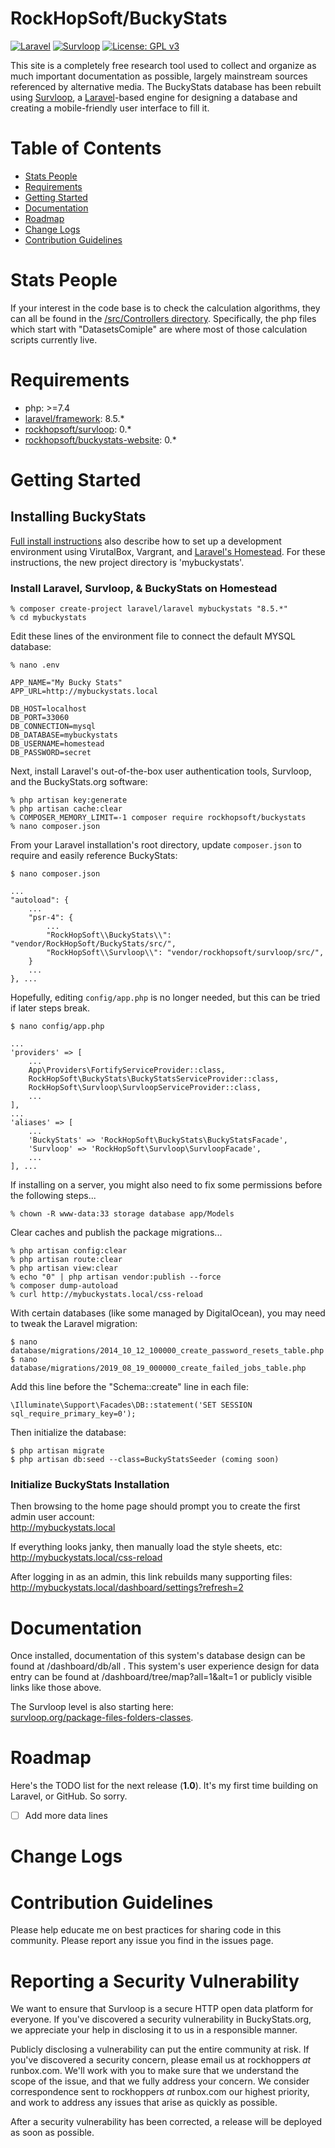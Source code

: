 
# RockHopSoft/BuckyStats

[![Laravel](https://img.shields.io/badge/Laravel-8.5-orange.svg?style=flat-square)](http://laravel.com)
[![Survloop](https://img.shields.io/badge/Survloop-0.3-orange.svg?style=flat-square)](https://github.com/rockhopsoft/survloop)
[![License: GPL v3](https://img.shields.io/badge/License-GPL%20v3-blue.svg)](https://www.gnu.org/licenses/gpl-3.0)

This site is a completely free research tool used to collect and organize as much important documentation as possible,
largely mainstream sources referenced by alternative media. The BuckyStats database has been rebuilt using
<a href="https://github.com/rockhopsoft/survloop" target="_blank">Survloop</a>, a
<a href="https://laravel.com/" target="_blank">Laravel</a>-based engine
for designing a database and creating a mobile-friendly user interface to fill it.

# Table of Contents
* [Stats People](#stats)
* [Requirements](#requirements)
* [Getting Started](#getting-started)
* [Documentation](#documentation)
* [Roadmap](#roadmap)
* [Change Logs](#change-logs)
* [Contribution Guidelines](#contribution-guidelines)


# <a name="stats"></a>Stats People

If your interest in the code base is to check the calculation algorithms, they can all be found in the <a href="https://github.com/rockhopsoft/buckystats/tree/main/src/Controllers" target="_blank">/src/Controllers directory</a>. Specifically, the php files which start with "DatasetsComiple" are where most of those calculation scripts currently live.


# <a name="requirements"></a>Requirements

* php: >=7.4
* <a href="https://packagist.org/packages/laravel/framework" target="_blank">laravel/framework</a>: 8.5.*
* <a href="https://packagist.org/packages/rockhopsoft/survloop" target="_blank">rockhopsoft/survloop</a>: 0.*
* <a href="https://packagist.org/packages/rockhopsoft/buckystats-website" target="_blank">rockhopsoft/buckystats-website</a>: 0.*

# <a name="getting-started"></a>Getting Started

## Installing BuckyStats

<a href="https://BuckyStats.org/how-to-install-local-BuckyStats" target="_blank">Full install instructions</a> also describe how to set up a development environment using VirutalBox, Vargrant, and <a href="https://laravel.com/docs/8.x/homestead" target="_blank">Laravel's Homestead</a>. For these instructions, the new project directory is 'mybuckystats'.

### Install Laravel, Survloop, & BuckyStats on Homestead
```
% composer create-project laravel/laravel mybuckystats "8.5.*"
% cd mybuckystats

```

Edit these lines of the environment file to connect the default MYSQL database:
```
% nano .env
```
```
APP_NAME="My Bucky Stats"
APP_URL=http://mybuckystats.local

DB_HOST=localhost
DB_PORT=33060
DB_CONNECTION=mysql
DB_DATABASE=mybuckystats
DB_USERNAME=homestead
DB_PASSWORD=secret
```

Next, install Laravel's out-of-the-box user authentication tools, Survloop, and the BuckyStats.org software:
```
% php artisan key:generate
% php artisan cache:clear
% COMPOSER_MEMORY_LIMIT=-1 composer require rockhopsoft/buckystats
% nano composer.json
```

From your Laravel installation's root directory, update `composer.json` to require and easily reference BuckyStats:
```
$ nano composer.json
```
```
...
"autoload": {
    ...
    "psr-4": {
        ...
        "RockHopSoft\\BuckyStats\\": "vendor/RockHopSoft/BuckyStats/src/",
        "RockHopSoft\\Survloop\\": "vendor/rockhopsoft/survloop/src/",
    }
    ...
}, ...
```

Hopefully, editing `config/app.php` is no longer needed, but this can be tried if later steps break.
```
$ nano config/app.php
```
```
...
'providers' => [
    ...
    App\Providers\FortifyServiceProvider::class,
    RockHopSoft\BuckyStats\BuckyStatsServiceProvider::class,
    RockHopSoft\Survloop\SurvloopServiceProvider::class,
    ...
],
...
'aliases' => [
    ...
    'BuckyStats' => 'RockHopSoft\BuckyStats\BuckyStatsFacade',
    'Survloop' => 'RockHopSoft\Survloop\SurvloopFacade',
    ...
], ...
```

If installing on a server, you might also need to fix some permissions before the following steps...
```
% chown -R www-data:33 storage database app/Models
```

Clear caches and publish the package migrations...
```
% php artisan config:clear
% php artisan route:clear
% php artisan view:clear
% echo "0" | php artisan vendor:publish --force
% composer dump-autoload
% curl http://mybuckystats.local/css-reload
```

With certain databases (like some managed by DigitalOcean), you may need to tweak the Laravel migration:
```
$ nano database/migrations/2014_10_12_100000_create_password_resets_table.php
$ nano database/migrations/2019_08_19_000000_create_failed_jobs_table.php
```
Add this line before the "Schema::create" line in each file:
```
\Illuminate\Support\Facades\DB::statement('SET SESSION sql_require_primary_key=0');
```

Then initialize the database:
```
$ php artisan migrate
$ php artisan db:seed --class=BuckyStatsSeeder (coming soon)
```

### Initialize BuckyStats Installation

Then browsing to the home page should prompt you to create the first admin user account:<br />
http://mybuckystats.local

If everything looks janky, then manually load the style sheets, etc:<br />
http://mybuckystats.local/css-reload

After logging in as an admin, this link rebuilds many supporting files:<br />
http://mybuckystats.local/dashboard/settings?refresh=2


# <a name="documentation"></a>Documentation

Once installed, documentation of this system's database design can be found at /dashboard/db/all . This system's user experience design for data entry can be found at /dashboard/tree/map?all=1&alt=1 or publicly visible links like those above.

The Survloop level is also starting here: <br />
<a href="https://survloop.org/package-files-folders-classes" target="_blank">survloop.org/package-files-folders-classes</a>.

# <a name="roadmap"></a>Roadmap

Here's the TODO list for the next release (**1.0**). It's my first time building on Laravel, or GitHub. So sorry.

* [ ] Add more data lines

# <a name="change-logs"></a>Change Logs


# <a name="contribution-guidelines"></a>Contribution Guidelines

Please help educate me on best practices for sharing code in this community.
Please report any issue you find in the issues page.

# <a name="security-help"></a>Reporting a Security Vulnerability

We want to ensure that Survloop is a secure HTTP open data platform for everyone.
If you've discovered a security vulnerability in BuckyStats.org,
we appreciate your help in disclosing it to us in a responsible manner.

Publicly disclosing a vulnerability can put the entire community at risk.
If you've discovered a security concern, please email us at rockhoppers *at* runbox.com.
We'll work with you to make sure that we understand the scope of the issue, and that we fully address your concern.
We consider correspondence sent to rockhoppers *at* runbox.com our highest priority,
and work to address any issues that arise as quickly as possible.

After a security vulnerability has been corrected, a release will be deployed as soon as possible.
